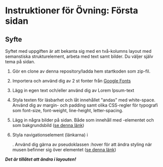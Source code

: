 # Instruktioner för Övning: Första sidan

## Syfte
Syftet med uppgiften är att bekanta sig med en två-kolumns layout med semanstiska strukturelement, arbeta med text samt bilder. Du väljer själv tema på sidan.

1. Gör en clone av denna repository/ladda hem startkoden som zip-fil. 

2. Importera och använd dig av 2 st fonter från [Google Fonts](https://fonts.google.com/) 

3. Lägg in egen text och/eller använd dig av Lorem Ipsum-text

3. Styla texten för läsbarhet och låt innehållet "andas" med white-space. Använd dig av margin- och padding samt olika CSS-regler för typografi som font-size, font-weight, line-height, letter-spacing.

4. Lägg in några bilder på sidan. Både som innehåll med <img>-elementet och som bakgrundsbild ([se denna länk]([https://www.w3schools.com/cssref/sel_hover.asp](https://cssreference.io/backgrounds/#background-image)))

5. Styla navigationselement (länkarna) i <nav>. Använd dig gärna av pseudoklassen :hover för att ändra styling när musen befinner sig över elementet ([se denna länk](https://www.w3schools.com/cssref/sel_hover.asp))

***Det är tillåtet att ändra i layouten!***
